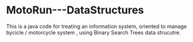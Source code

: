 # MotoRun---DataStructures
This is a java code for treating an information system, oriented to manage bycicle / motorcycle system , using Binary Search Trees data strucutre.

